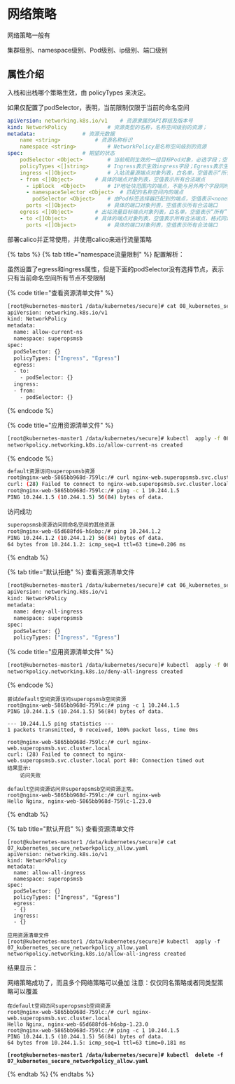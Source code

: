 # 网络策略

网络策略一般有

集群级别、namespace级别、Pod级别、ip级别、端口级别

## 属性介绍

入栈和出栈哪个策略生效，由 policyTypes 来决定。

如果仅配置了podSelector，表明，当前限制仅限于当前的命名空间

```yaml
apiVersion: networking.k8s.io/v1  	# 资源隶属的API群组及版本号
kind: NetworkPolicy  			# 资源类型的名称，名称空间级别的资源；
metadata:  				# 资源元数据
  	name <string>  			# 资源名称标识
  	namespace <string>  		# NetworkPolicy是名称空间级别的资源
spec:  					# 期望的状态
  	podSelector <Object>  		# 当前规则生效的一组目标Pod对象，必选字段；空值表示当前名称空间中的所有Pod资源
  	policyTypes <[]string>  	# Ingress表示生效ingress字段；Egress表示生效egress字段，同时提供表示二者均有效
	ingress <[]Object>  		# 入站流量源端点对象列表，白名单，空值表示“所有”
	- from <[]Object>  		# 具体的端点对象列表，空值表示所有合法端点
	  - ipBlock  <Object> 		# IP地址块范围内的端点，不能与另外两个字段同时使用
	  - namespaceSelector <Object> 	# 匹配的名称空间内的端点
	    podSelector <Object>	# 由Pod标签选择器匹配到的端点，空值表示<none>
	  ports <[]Object>  		# 具体的端口对象列表，空值表示所有合法端口
	egress <[]Object>  		# 出站流量目标端点对象列表，白名单，空值表示“所有”
	- to <[]Object>  		# 具体的端点对象列表，空值表示所有合法端点，格式同ingres.from；
	  ports <[]Object>  		# 具体的端口对象列表，空值表示所有合法端口
```

部署calico并正常使用，并使用calico来进行流量策略

{% tabs %}
{% tab title="namespace流量限制" %}
配置解析：&#x20;

虽然设置了egress和ingress属性，但是下面的podSelector没有选择节点，表示只有当前命名空间所有节点不受限制

{% code title="查看资源清单文件" %}
```bash
[root@kubernetes-master1 /data/kubernetes/secure]# cat 08_kubernetes_secure_networkpolicy_ns.yaml
apiVersion: networking.k8s.io/v1
kind: NetworkPolicy
metadata:
  name: allow-current-ns
  namespace: superopsmsb
spec:
  podSelector: {}
  policyTypes: ["Ingress", "Egress"]
  egress:
  - to:
    - podSelector: {}
  ingress:
  - from:
    - podSelector: {}
```
{% endcode %}

{% code title="应用资源清单文件" %}
```bash
[root@kubernetes-master1 /data/kubernetes/secure]# kubectl  apply -f 08_kubernetes_secure_networkpolicy_ns.yaml
networkpolicy.networking.k8s.io/allow-current-ns created
```
{% endcode %}

```bash
default资源访问superopsmsb资源
root@nginx-web-5865bb968d-759lc:/# curl nginx-web.superopsmsb.svc.cluster.local
curl: (28) Failed to connect to nginx-web.superopsmsb.svc.cluster.local port 80: Connection timed out
root@nginx-web-5865bb968d-759lc:/# ping -c 1 10.244.1.5
PING 10.244.1.5 (10.244.1.5) 56(84) bytes of data.
```

访问成功

```bash
superopsmsb资源访问同命名空间的其他资源
root@nginx-web-65d688fd6-h6sbp:/# ping 10.244.1.2
PING 10.244.1.2 (10.244.1.2) 56(84) bytes of data.
64 bytes from 10.244.1.2: icmp_seq=1 ttl=63 time=0.206 ms
```


{% endtab %}

{% tab title="默认拒绝" %}
查看资源清单文件

```bash
[root@kubernetes-master1 /data/kubernetes/secure]# cat 06_kubernetes_secure_networkpolicy_refuse.yaml
apiVersion: networking.k8s.io/v1
kind: NetworkPolicy
metadata:
  name: deny-all-ingress
  namespace: superopsmsb
spec:
  podSelector: {}
  policyTypes: ["Ingress", "Egress"]
```

{% code title="应用资源清单文件" %}
```bash
[root@kubernetes-master1 /data/kubernetes/secure]# kubectl  apply -f 06_kubernetes_secure_networkpolicy_refuse.yaml
networkpolicy.networking.k8s.io/deny-all-ingress created
```
{% endcode %}

```
尝试default空间资源访问superopsmsb空间资源
root@nginx-web-5865bb968d-759lc:/# ping -c 1 10.244.1.5
PING 10.244.1.5 (10.244.1.5) 56(84) bytes of data.

--- 10.244.1.5 ping statistics ---
1 packets transmitted, 0 received, 100% packet loss, time 0ms

root@nginx-web-5865bb968d-759lc:/# curl nginx-web.superopsmsb.svc.cluster.local
curl: (28) Failed to connect to nginx-web.superopsmsb.svc.cluster.local port 80: Connection timed out
结果显示:
	访问失败
	
default空间资源访问非superopsmsb空间资源正常。
root@nginx-web-5865bb968d-759lc:/# curl nginx-web
Hello Nginx, nginx-web-5865bb968d-759lc-1.23.0
```
{% endtab %}

{% tab title="默认开启" %}
查看资源清单文件

```
[root@kubernetes-master1 /data/kubernetes/secure]# cat 07_kubernetes_secure_networkpolicy_allow.yaml
apiVersion: networking.k8s.io/v1
kind: NetworkPolicy
metadata:
  name: allow-all-ingress
  namespace: superopsmsb
spec:
  podSelector: {}
  policyTypes: ["Ingress", "Egress"]
  egress:
  - {}
  ingress:
  - {}
```

```
应用资源清单文件
[root@kubernetes-master1 /data/kubernetes/secure]# kubectl  apply -f 07_kubernetes_secure_networkpolicy_allow.yaml
networkpolicy.networking.k8s.io/allow-all-ingress created
```

结果显示：&#x20;

网络策略成功了，而且多个网络策略可以叠加 注意：仅仅同名策略或者同类型策略可以覆盖

```
在default空间访问superopsmsb空间资源
root@nginx-web-5865bb968d-759lc:/# curl nginx-web.superopsmsb.svc.cluster.local
Hello Nginx, nginx-web-65d688fd6-h6sbp-1.23.0
root@nginx-web-5865bb968d-759lc:/# ping -c 1 10.244.1.5
PING 10.244.1.5 (10.244.1.5) 56(84) bytes of data.
64 bytes from 10.244.1.5: icmp_seq=1 ttl=63 time=0.181 ms
```

<pre class="language-bash" data-title="清理网络策略"><code class="lang-bash"><strong>[root@kubernetes-master1 /data/kubernetes/secure]# kubectl  delete -f 07_kubernetes_secure_networkpolicy_allow.yaml
</strong></code></pre>
{% endtab %}
{% endtabs %}



